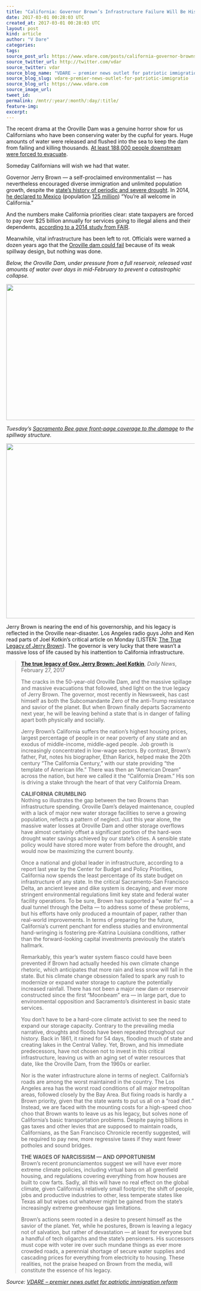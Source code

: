 ```yaml
---
title: "California: Governor Brown’s Infrastructure Failure Will Be His Legacy"
date: 2017-03-01 00:28:03 UTC
created_at: 2017-03-01 00:28:03 UTC
layout: post
kind: article
author: "V Dare"
categories: 
tags: 
source_post_url: https://www.vdare.com/posts/california-governor-browns-infrastructure-failure-will-be-his-legacy
source_twitter_url: http://twitter.com/vdar
source_twitter: vdar
source_blog_name: "VDARE – premier news outlet for patriotic immigration reform"
source_blog_slug: vdare-premier-news-outlet-for-patriotic-immigratio
source_blog_url: https://www.vdare.com
source_image_url: 
tweet_id:
permalink: /mntr/:year/:month/:day/:title/
feature-img: 
excerpt:
---
```

<div class="pf-content"><p>The recent drama at the Oroville Dam was a genuine horror show for us Californians who have been conserving water by the cupful for years. Huge amounts of water were released and flushed into the sea to keep the dam from failing and killing thousands. <a href="http://www.cnn.com/2017/02/13/us/california-oroville-dam-spillway-failure/">At least 188,000 people downstream were forced to evacuate</a>.</p>
<p>Someday Californians will wish we had that water.</p>
<p>Governor Jerry Brown — a self-proclaimed environmentalist — has nevertheless encouraged diverse immigration and unlimited population growth, despite the <a href="http://www.limitstogrowth.org/articles/2015/02/15/california-faces-more-population-growth-with-less-water-expected/">state’s history of periodic and severe drought</a>. In 2014, <a href="http://www.breitbart.com/big-government/2014/08/26/jerry-brown-to-mexican-illegals-you-re-all-welcome-in-ca/">he declared to Mexico</a> (population <a href="http://www.livepopulation.com/country/mexico.html">125 million</a>) “You’re all welcome in California.”</p>
<p>And the numbers make California priorities clear: state taxpayers are forced to pay over $25 billion annually for services going to illegal aliens and their dependents, <a href="http://www.fairus.org/news/illegal-immigration-costs-california-taxpayers-more-than-25-billion-a-year-finds-fair">according to a 2014 study from FAIR</a>.</p>
<p>Meanwhile, vital infrastructure has been left to rot. Officials were warned a dozen years ago that the <a href="http://www.cnn.com/2017/02/13/us/oroville-dam-warnings-ignored/">Oroville dam could fail</a> because of its weak spillway design, but nothing was done.</p>
<p><i>Below, the Oroville Dam, under pressure from a full reservoir, released vast amounts of water over days in mid-February to prevent a catastrophic collapse.</i></p>
<p><img class="alignnone size-full wp-image-14808" src="http://www.limitstogrowth.org/ltg-uploads/2017/02/OrovilleDamFullSpillwayWaterReleaseFeb2017.png" alt="" width="650" height="364"></p>
<p><i>Tuesday’s <a href="http://www.sacbee.com/news/state/california/water-and-drought/article135252184.html">Sacramento Bee gave front-page coverage to the damage</a> to the spillway structure.</i></p>
<p><img class="alignnone size-full wp-image-14806" src="http://www.limitstogrowth.org/ltg-uploads/2017/02/OrovilleDamSpillwayDamage-sacbFPfeb28.png" alt="" width="650" height="468"></p>
<p>Jerry Brown is nearing the end of his governorship, and his legacy is reflected in the Oroville near-disaster. Los Angeles radio guys John and Ken read parts of Joel Kotkin’s critical article on Monday (LISTEN: <a href="https://www.iheart.com/show/John-and-Ken-On-Demand/?episode_id=28010741">The True Legacy of Jerry Brown</a>). The governor is very lucky that there wasn’t a massive loss of life caused by his inattention to California infrastructure.</p>
<blockquote>
<p><a href="http://www.dailynews.com/opinion/20170227/the-true-legacy-of-gov-jerry-brown-joel-kotkin"><b>The true legacy of Gov. Jerry Brown: Joel Kotkin</b></a>, <em>Daily News</em>, February 27, 2017</p>
<p>The cracks in the 50-year-old Oroville Dam, and the massive spillage and massive evacuations that followed, shed light on the true legacy of Jerry Brown. The governor, most recently in Newsweek, has cast himself as both the Subcomandante Zero of the anti-Trump resistance and savior of the planet. But when Brown finally departs Sacramento next year, he will be leaving behind a state that is in danger of falling apart both physically and socially.</p><div id="57966237cc52c74a5e1363c4" class="vdb_player vdb_57966237cc52c74a5e1363c456bcd17ce4b018167fea5539">    </div>
<p>Jerry Brown’s California suffers the nation’s highest housing prices, largest percentage of people in or near poverty of any state and an exodus of middle-income, middle-aged people. Job growth is increasingly concentrated in low-wage sectors. By contrast, Brown’s father, Pat, notes his biographer, Ethan Rarick, helped make the 20th century “The California Century,” with our state providing “the template of American life.” There was then an “American Dream” across the nation, but here we called it the “California Dream.” His son is driving a stake through the heart of that very California Dream.</p>
<p><strong>CALIFORNIA CRUMBLING</strong><br>
Nothing so illustrates the gap between the two Browns than infrastructure spending. Oroville Dam’s delayed maintenance, coupled with a lack of major new water storage facilities to serve a growing population, reflects a pattern of neglect. Just this year alone, the massive water losses at Oroville Dam and other storage overflows have almost certainly offset a significant portion of the hard-won drought water savings achieved by our state’s cities. A sensible state policy would have stored more water from before the drought, and would now be maximizing the current bounty.<span id="more-14804"></span></p>
<p>Once a national and global leader in infrastructure, according to a report last year by the Center for Budget and Policy Priorities, California now spends the least percentage of its state budget on infrastructure of any state. In the critical Sacramento-San Francisco Delta, an ancient levee and dike system is decaying, and ever more stringent environmental regulations limit key state and federal water facility operations. To be sure, Brown has supported a “water fix” — a dual tunnel through the Delta — to address some of these problems, but his efforts have only produced a mountain of paper, rather than real-world improvements. In terms of preparing for the future, California’s current penchant for endless studies and environmental hand-wringing is fostering pre-Katrina Louisiana conditions, rather than the forward-looking capital investments previously the state’s hallmark.</p>
<p>Remarkably, this year’s water system fiasco could have been prevented if Brown had actually heeded his own climate change rhetoric, which anticipates that more rain and less snow will fall in the state. But his climate change obsession failed to spark any rush to modernize or expand water storage to capture the potentially increased rainfall. There has not been a major new dam or reservoir constructed since the first “Moonbeam” era — in large part, due to environmental opposition and Sacramento’s disinterest in basic state services.</p>
<p>You don’t have to be a hard-core climate activist to see the need to expand our storage capacity. Contrary to the prevailing media narrative, droughts and floods have been repeated throughout our history. Back in 1861, it rained for 54 days, flooding much of state and creating lakes in the Central Valley. Yet, Brown, and his immediate predecessors, have not chosen not to invest in this critical infrastructure, leaving us with an aging set of water resources that date, like the Oroville Dam, from the 1960s or earlier.</p>
<p>Nor is the water infrastructure alone in terms of neglect. California’s roads are among the worst maintained in the country. The Los Angeles area has the worst road conditions of all major metropolitan areas, followed closely by the Bay Area. But fixing roads is hardly a Brown priority, given that the state wants to put us all on a “road diet.” Instead, we are faced with the mounting costs for a high-speed choo choo that Brown wants to leave us as his legacy, but solves none of California’s basic transportation problems. Despite paying billions in gas taxes and other levies that are supposed to maintain roads, Californians, as the San Francisco Chronicle recently suggested, will be required to pay new, more regressive taxes if they want fewer potholes and sound bridges.</p>
<p><strong>THE WAGES OF NARCISSISM — AND OPPORTUNISM</strong><br>
Brown’s recent pronunciamentos suggest we will have ever more extreme climate policies, including virtual bans on all greenfield housing, and regulations covering everything from how houses are built to cow farts. Sadly, all this will have no real effect on the global climate, given California’s relatively small footprint; the shift of people, jobs and productive industries to other, less temperate states like Texas all but wipes out whatever might be gained from the state’s increasingly extreme greenhouse gas limitations.</p>
<p>Brown’s actions seem rooted in a desire to present himself as the savior of the planet. Yet, while he postures, Brown is leaving a legacy not of salvation, but rather of devastation — at least for everyone but a handful of tech oligarchs and the state’s pensioners. His successors must cope with voter ire over such mundane things as ever more crowded roads, a perennial shortage of secure water supplies and cascading prices for everything from electricity to housing. These realities, not the praise heaped on Brown from the media, will constitute the essence of his legacy.</p>
</blockquote>
</div><div class="">
    <i>Source: <a href="https://www.vdare.com">VDARE – premier news outlet for patriotic immigration reform</a></i>
</div>
